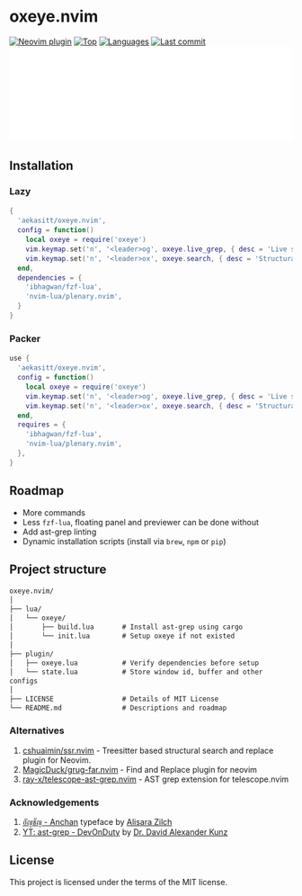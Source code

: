 # oxeye.nvim

[![Neovim plugin](https://img.shields.io/badge/neovim-plugin-57A143?logo=neovim)](https://neovim.io)
[![Top](https://img.shields.io/github/languages/top/aekasitt/oxeye.nvim)](https://github.com/aekasitt/oxeye.nvim)
[![Languages](https://img.shields.io/github/languages/count/aekasitt/oxeye.nvim)](https://github.com/aekasitt/oxeye.nvim)
[![Last commit](https://img.shields.io/github/last-commit/aekasitt/oxeye.nvim/master)](https://github.com/aekasitt/oxeye.nvim)
![Oxeye Banner](static/oxeye-banner.svg)

## Installation

### Lazy

```lua
{
  'aekasitt/oxeye.nvim',
  config = function()
    local oxeye = require('oxeye')
    vim.keymap.set('n', '<leader>og', oxeye.live_grep, { desc = 'Live structural search' })
    vim.keymap.set('n', '<leader>ox', oxeye.search, { desc = 'Structural search' })
  end,
  dependencies = {
    'ibhagwan/fzf-lua',
    'nvim-lua/plenary.nvim',
  }
}
```

### Packer

```lua
use {
  'aekasitt/oxeye.nvim',
  config = function()
    local oxeye = require('oxeye')
    vim.keymap.set('n', '<leader>og', oxeye.live_grep, { desc = 'Live structural search' })
    vim.keymap.set('n', '<leader>ox', oxeye.search, { desc = 'Structural search' })
  end,
  requires = {
    'ibhagwan/fzf-lua',
    'nvim-lua/plenary.nvim',
  },
}
```

## Roadmap

* More commands
* Less `fzf-lua`, floating panel and previewer can be done without
* Add ast-grep linting
* Dynamic installation scripts (install via `brew`, `npm` or `pip`)

## Project structure

```
oxeye.nvim/
│
├── lua/
│   └── oxeye/
│       ├── build.lua       # Install ast-grep using cargo
│       └── init.lua        # Setup oxeye if not existed
│
├── plugin/
│   ├── oxeye.lua           # Verify dependencies before setup
│   └── state.lua           # Store window id, buffer and other configs
│
├── LICENSE                 # Details of MIT License
└── README.md               # Descriptions and roadmap
```

### Alternatives

1. [cshuaimin/ssr.nvim](https://github.com/cshuaimin/ssr.nvim) - Treesitter based structural search and replace plugin for Neovim.
2. [MagicDuck/grug-far.nvim](https://github.com/MagicDuck/grug-far.nvim) - Find and Replace plugin for neovim
3. [ray-x/telescope-ast-grep.nvim](https://github.com/ray-x/telescope-ast-grep.nvim) - AST grep extension for telescope.nvim

### Acknowledgements

1. [อัญชัญ - Anchan](https://www.f0nt.com/release/anchan/) typeface by [Alisara Zilch](https://www.f0nt.com/author/zilch/)
2. [YT: ast-grep - DevOnDuty](https://youtu.be/HnlqPwTMEVc)
  by [Dr. David Alexander Kunz](https://github.com/David-Kunz)

## License

This project is licensed under the terms of the MIT license.
